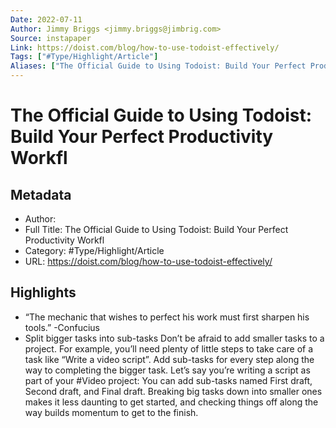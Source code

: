 ```yaml
---
Date: 2022-07-11
Author: Jimmy Briggs <jimmy.briggs@jimbrig.com>
Source: instapaper
Link: https://doist.com/blog/how-to-use-todoist-effectively/
Tags: ["#Type/Highlight/Article"]
Aliases: ["The Official Guide to Using Todoist: Build Your Perfect Productivity Workfl", "The Official Guide to Using Todoist: Build Your Perfect Productivity Workfl"]
---
```

# The Official Guide to Using Todoist: Build Your Perfect Productivity Workfl

## Metadata
- Author: 
- Full Title: The Official Guide to Using Todoist: Build Your Perfect Productivity Workfl
- Category: #Type/Highlight/Article
- URL: https://doist.com/blog/how-to-use-todoist-effectively/

## Highlights
- “The mechanic that wishes to perfect his work must first sharpen his tools.” -Confucius
- Split bigger tasks into sub-tasks
  Don’t be afraid to add smaller tasks to a project. For example, you’ll need plenty of little steps to take care of a task like “Write a video script”. Add sub-tasks for every step along the way to completing the bigger task.
  Let’s say you’re writing a script as part of your #Video project: You can add sub-tasks named First draft, Second draft, and Final draft. Breaking big tasks down into smaller ones makes it less daunting to get started, and checking things off along the way builds momentum to get to the finish.
